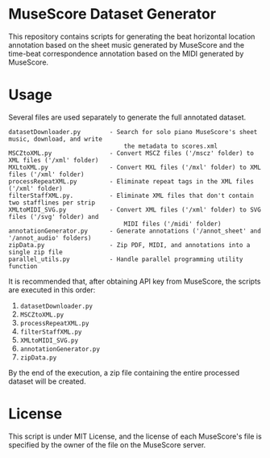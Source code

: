 # MuseScore Dataset Generator

This repository contains scripts for generating the beat horizontal location annotation based on the sheet music generated by MuseScore and the time-beat correspondence annotation based on the MIDI generated by MuseScore.

# Usage

Several files are used separately to generate the full annotated dataset.
```
datasetDownloader.py        - Search for solo piano MuseScore's sheet music, download, and write 
                                the metadata to scores.xml
MSCZtoXML.py                - Convert MSCZ files ('/mscz' folder) to XML files ('/xml' folder)
MXLtoXML.py                 - Convert MXL files ('/mxl' folder) to XML files ('/xml' folder)
processRepeatXML.py         - Eliminate repeat tags in the XML files ('/xml' folder)
filterStaffXML.py.          - Eliminate XML files that don't contain two stafflines per strip
XMLtoMIDI_SVG.py            - Convert XML files ('/xml' folder) to SVG files ('/svg' folder) and 
                                MIDI files ('/midi' folder)
annotationGenerator.py      - Generate annotations ('/annot_sheet' and '/annot_audio' folders)
zipData.py                  - Zip PDF, MIDI, and annotations into a single zip file
parallel_utils.py           - Handle parallel programming utility function
```

It is recommended that, after obtaining API key from MuseScore, the scripts are executed in this order:

1. `datasetDownloader.py`
2. `MSCZtoXML.py`
3. `processRepeatXML.py`
4. `filterStaffXML.py`
5. `XMLtoMIDI_SVG.py`
6. `annotationGenerator.py`
7. `zipData.py`

By the end of the execution, a zip file containing the entire processed dataset will be created.

# License

This script is under MIT License, and the license of each MuseScore's file is specified by the owner of the file on the MuseScore server.
